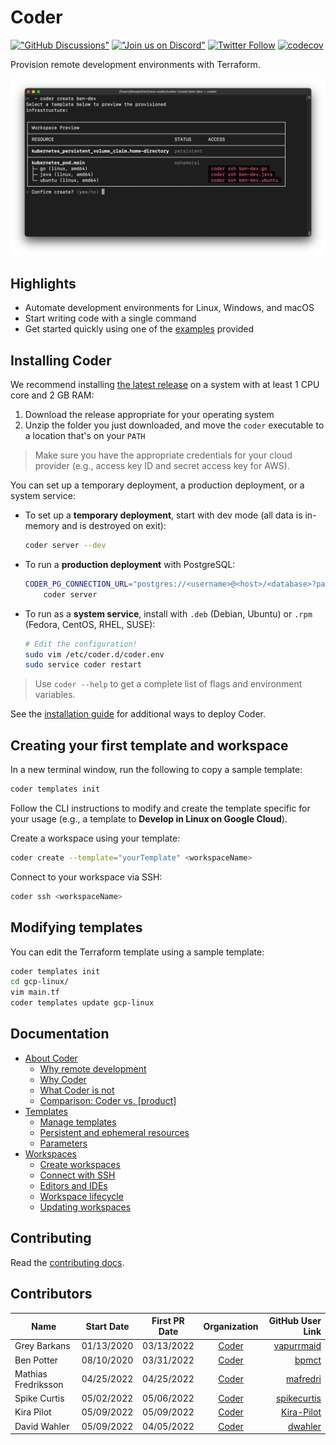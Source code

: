 # Coder

[!["GitHub
Discussions"](https://img.shields.io/badge/%20GitHub-%20Discussions-gray.svg?longCache=true&logo=github&colorB=purple)](https://github.com/coder/coder/discussions)
[!["Join us on
Discord"](https://img.shields.io/badge/join-us%20on%20Discord-gray.svg?longCache=true&logo=discord&colorB=purple)](https://discord.gg/coder)
[![Twitter
Follow](https://img.shields.io/twitter/follow/CoderHQ?label=%40CoderHQ&style=social)](https://twitter.com/coderhq)
[![codecov](https://codecov.io/gh/coder/coder/branch/main/graph/badge.svg?token=TNLW3OAP6G)](https://codecov.io/gh/coder/coder)

Provision remote development environments with Terraform.

![Kubernetes workspace in Coder v2](./screenshot.png)

## Highlights

- Automate development environments for Linux, Windows, and macOS
- Start writing code with a single command
- Get started quickly using one of the [examples](../examples) provided

## Installing Coder

We recommend installing [the latest
release](https://github.com/coder/coder/releases) on a system with at least 1
CPU core and 2 GB RAM:

1. Download the release appropriate for your operating system
1. Unzip the folder you just downloaded, and move the `coder` executable to a
   location that's on your `PATH`

> Make sure you have the appropriate credentials for your cloud provider (e.g.,
> access key ID and secret access key for AWS).

You can set up a temporary deployment, a production deployment, or a system service:

- To set up a **temporary deployment**, start with dev mode (all data is in-memory and is
destroyed on exit):

  ```bash
  coder server --dev
  ```

- To run a **production deployment** with PostgreSQL:

  ```bash
  CODER_PG_CONNECTION_URL="postgres://<username>@<host>/<database>?password=<password>" \
      coder server
  ```

- To run as a **system service**, install with `.deb` (Debian, Ubuntu) or `.rpm`
(Fedora, CentOS, RHEL, SUSE):

  ```bash
  # Edit the configuration!
  sudo vim /etc/coder.d/coder.env
  sudo service coder restart
  ```

> Use `coder --help` to get a complete list of flags and environment
variables.

See the [installation guide](install.md) for additional ways to deploy Coder.

## Creating your first template and workspace

In a new terminal window, run the following to copy a sample template:

```bash
coder templates init
```

Follow the CLI instructions to modify and create the template specific for your
usage (e.g., a template to **Develop in Linux on Google Cloud**).

Create a workspace using your template:

```bash
coder create --template="yourTemplate" <workspaceName>
```

Connect to your workspace via SSH:

```bash
coder ssh <workspaceName>
```

## Modifying templates

You can edit the Terraform template using a sample template:

```sh
coder templates init
cd gcp-linux/
vim main.tf
coder templates update gcp-linux
```

## Documentation

- [About Coder](./about.md#about-coder)
  - [Why remote development](about.md#why-remote-development)
  - [Why Coder](about.md#why-coder)
  - [What Coder is not](about.md#what-coder-is-not)
  - [Comparison: Coder vs. [product]](about.md#comparison)
- [Templates](./templates.md)
  - [Manage templates](./templates.md#manage-templates)
  - [Persistent and ephemeral
    resources](./templates.md#persistent-and-ephemeral-resources)
  - [Parameters](./templates.md#parameters)
- [Workspaces](./workspaces.md)
  - [Create workspaces](./workspaces.md#create-workspaces)
  - [Connect with SSH](./workspaces.md#connect-with-ssh)
  - [Editors and IDEs](./workspaces.md#editors-and-ides)
  - [Workspace lifecycle](./workspaces.md#workspace-lifecycle)
  - [Updating workspaces](./workspaces.md#updating-workspaces)

## Contributing

Read the [contributing docs](./CONTRIBUTING.md).

## Contributors

<!--- Add your row by date (mm/dd/yyyy), most recent date at end of list --->

| Name                | Start Date | First PR Date |           Organization            |                              GitHub User Link |
| ------------------- | :--------: | :-----------: | :-------------------------------: | --------------------------------------------: |
| Grey Barkans        | 01/13/2020 |  03/13/2022   | [Coder](https://github.com/coder) |   [vapurrmaid](https://github.com/vapurrmaid) |
| Ben Potter          | 08/10/2020 |  03/31/2022   | [Coder](https://github.com/coder) |             [bpmct](https://github.com/bpmct) |
| Mathias Fredriksson | 04/25/2022 |  04/25/2022   | [Coder](https://github.com/coder) |       [mafredri](https://github.com/mafredri) |
| Spike Curtis        | 05/02/2022 |  05/06/2022   | [Coder](https://github.com/coder) | [spikecurtis](https://github.com/spikecurtis) |
| Kira Pilot          | 05/09/2022 |  05/09/2022   | [Coder](https://github.com/coder) |   [Kira-Pilot](https://github.com/Kira-Pilot) |
| David Wahler        | 05/09/2022 |  04/05/2022   | [Coder](https://github.com/coder) |         [dwahler](https://github.com/dwahler) |
